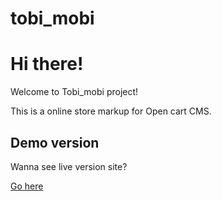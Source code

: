 # tobi_mobi

<h1>Hi there!</h1>
<p>Welcome to Tobi_mobi project!</p>
<p>This is a online store markup for Open cart CMS.</p>
<h2>Demo version</h2>
<p>Wanna see live version site?<p>
<p><a href="https://vladorg.github.io/tobi_mobi/" target="_blank">Go here</a><p>
